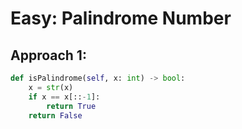 # Easy: Palindrome Number

## Approach 1:

```python
def isPalindrome(self, x: int) -> bool:
    x = str(x)
    if x == x[::-1]:
        return True
    return False
```
